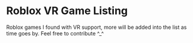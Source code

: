 # Roblox VR Game Listing

Roblox games I found with VR support, more will be added into the list as time goes by. Feel free to contribute ^_^